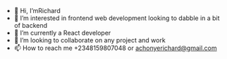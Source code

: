 - 👋 Hi, I’mRichard
- 👀 I’m interested in frontend web development looking to dabble in a bit of backend
- 🌱 I’m currently a React developer
- 💞️ I’m looking to collaborate on any project and work
- 📫 How to reach me +2348159807048 or achonyerichard@gmail.com

<!---
achonyerichard/achonyerichard is a ✨ special ✨ repository because its `README.md` (this file) appears on your GitHub profile.
You can click the Preview link to take a look at your changes.
--->

